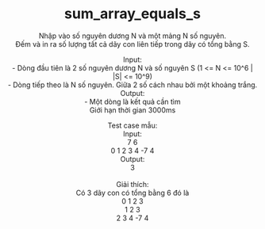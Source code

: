 <div align="center">

# sum_array_equals_s

Nhập vào số nguyên dương N và một mảng N số nguyên. <br>
Đếm và in ra số lượng tất cả dãy con liên tiếp trong dãy có tổng bằng S.<br>

Input:<br>
    - Dòng đầu tiên là 2 số nguyên dương N và số nguyên S (1 <= N <= 10^6 | |S| <= 10^9)<br>
    - Dòng tiếp theo là N số nguyên. Giữa 2 số cách nhau bởi một khoảng trắng.<br>
Output:<br>
    - Một dòng là kết quả cần tìm<br>
Giới hạn thời gian 3000ms<br>

Test case mẫu:<br>
Input:<br>
7 6<br>
0 1 2 3 4 -7 4<br>
Output:<br>
3<br>
<br>
Giải thích:<br>
Có 3 dãy con có tổng bằng 6 đó là<br>
0 1 2 3<br>
1 2 3<br>
2 3 4 -7 4<br>